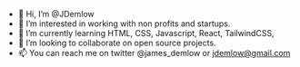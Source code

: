 - 👋 Hi, I’m @JDemlow
- 👀 I’m interested in working with non profits and startups.
- 🌱 I’m currently learning HTML, CSS, Javascript, React, TailwindCSS, 
- 💞️ I’m looking to collaborate on open source projects.
- 📫 You can reach me on twitter @james_demlow or jdemlow@gmail.com

<!---
JDemlow/JDemlow is a ✨ special ✨ repository because its `README.md` (this file) appears on your GitHub profile.
You can click the Preview link to take a look at your changes.
--->

